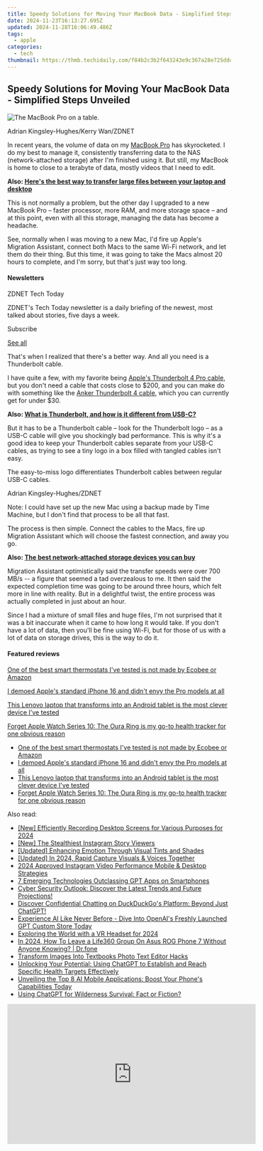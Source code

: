 ```yaml
---
title: Speedy Solutions for Moving Your MacBook Data - Simplified Steps Unveiled
date: 2024-11-23T16:13:27.695Z
updated: 2024-11-28T16:06:49.486Z
tags:
  - apple
categories:
  - tech
thumbnail: https://thmb.techidaily.com/f84b2c3b2f643243e9c367a28e725ddd1d16800a678efc068af4239160ee06bb.jpg
---
```


## Speedy Solutions for Moving Your MacBook Data - Simplified Steps Unveiled

![The MacBook Pro on a table.](https://www.zdnet.com/a/img/resize/6d063b3eb5c18bdc326b400ccf54d79715b84d15/2024/04/08/9d9172aa-db7b-4f71-be76-4db962ce1805/macbook-thunderbolt.jpg?auto=webp&width=1280)

Adrian Kingsley-Hughes/Kerry Wan/ZDNET

In recent years, the volume of data on my [MacBook Pro](https://apple.sjv.io/c/159047/435031/7613?&sharedid=zdnet&partnerpropertyid=1980086&u=https%3A%2F%2Fwww.apple.com%2Fmacbook-pro%2F&subId1=zd-%5F%5FCOM%5FCLICK%5FID%5F%5F-dtp) has skyrocketed. I do my best to manage it, consistently transferring data to the NAS (network-attached storage) after I'm finished using it. But still, my MacBook is home to close to a terabyte of data, mostly videos that I need to edit.

**Also: [Here's the best way to transfer large files between your laptop and desktop](https://www.zdnet.com/home-and-office/work-life/heres-the-best-way-to-transfer-large-files-between-your-laptop-and-desktop/)**

This is not normally a problem, but the other day I upgraded to a new MacBook Pro – faster processor, more RAM, and more storage space – and at this point, even with all this storage, managing the data has become a headache.

See, normally when I was moving to a new Mac, I'd fire up Apple's Migration Assistant, connect both Macs to the same Wi-Fi network, and let them do their thing. But this time, it was going to take the Macs almost 20 hours to complete, and I'm sorry, but that's just way too long.

#### Newsletters

ZDNET Tech Today

ZDNET's Tech Today newsletter is a daily briefing of the newest, most talked about stories, five days a week.

 Subscribe

[See all](https://www.zdnet.com/newsletters/)

That's when I realized that there's a better way. And all you need is a Thunderbolt cable. 

I have quite a few, with my favorite being [Apple's Thunderbolt 4 Pro cable](https://buy.geni.us/Proxy.ashx?TSID=368250&GR%5FURL=https%3A%2F%2Fwww.amazon.com%2FApple-MWP02AM-A-Thunderbolt-Cable%2Fdp%2FB09V4923GP%3Ftag%3Dzd-buy-button-20%26ascsubtag%3D%5F%5FCOM%5FCLICK%5FID%5F%5F%7C76faaf0e-55fd-44a4-be8a-2d0bc658358f%7Cdtp&dtb=1), but you don't need a cable that costs close to $200, and you can make do with something like the [Anker Thunderbolt 4 cable](https://buy.geni.us/Proxy.ashx?TSID=368250&GR%5FURL=https%3A%2F%2Fwww.amazon.com%2FAnker-Thunderbolt-Supports-Transfer-Certified%2Fdp%2FB095KSL2B9%3Ftag%3Dzd-buy-button-20%26ascsubtag%3D%5F%5FCOM%5FCLICK%5FID%5F%5F%7C76faaf0e-55fd-44a4-be8a-2d0bc658358f%7Cdtp&dtb=1), which you can currently get for under $30.

**Also: [What is Thunderbolt, and how is it different from USB-C?](https://www.zdnet.com/article/what-is-thunderbolt-and-how-is-it-different-from-usb-c/)**

But it has to be a Thunderbolt cable – look for the Thunderbolt logo – as a USB-C cable will give you shockingly bad performance. This is why it's a good idea to keep your Thunderbolt cables separate from your USB-C cables, as trying to see a tiny logo in a box filled with tangled cables isn't easy.

The easy-to-miss logo differentiates Thunderbolt cables between regular USB-C cables.

Adrian Kingsley-Hughes/ZDNET

Note: I could have set up the new Mac using a backup made by Time Machine, but I don't find that process to be all that fast.

The process is then simple. Connect the cables to the Macs, fire up Migration Assistant which will choose the fastest connection, and away you go. 

**Also: [The best network-attached storage devices you can buy](https://www.zdnet.com/article/best-network-attached-storage/)**

Migration Assistant optimistically said the transfer speeds were over 700 MB/s -- a figure that seemed a tad overzealous to me. It then said the expected completion time was going to be around three hours, which felt more in line with reality. But in a delightful twist, the entire process was actually completed in just about an hour. 

Since I had a mixture of small files and huge files, I'm not surprised that it was a bit inaccurate when it came to how long it would take. If you don't have a lot of data, then you'll be fine using Wi-Fi, but for those of us with a lot of data on storage drives, this is the way to do it. 

#### Featured reviews

[One of the best smart thermostats I've tested is not made by Ecobee or Amazon](https://www.zdnet.com/article/one-of-the-best-smart-thermostats-ive-tested-is-not-made-by-ecobee-or-amazon/ "One of the best smart thermostats I've tested is not made by Ecobee or Amazon")

[I demoed Apple's standard iPhone 16 and didn't envy the Pro models at all](https://www.zdnet.com/article/why-im-recommending-the-standard-iphone-16-over-the-pro-this-year-and-im-not-alone/ "I demoed Apple's standard iPhone 16 and didn't envy the Pro models at all")

[This Lenovo laptop that transforms into an Android tablet is the most clever device I've tested](https://www.zdnet.com/article/i-tested-lenovos-windows-laptop-that-doubles-as-an-android-tablet-and-it-has-so-much-potential/ "This Lenovo laptop that transforms into an Android tablet is the most clever device I've tested")

[Forget Apple Watch Series 10: The Oura Ring is my go-to health tracker for one obvious reason](https://www.zdnet.com/article/forget-apple-watch-series-10-the-oura-ring-is-my-go-to-health-tracker-for-one-obvious-reason/ "Forget Apple Watch Series 10: The Oura Ring is my go-to health tracker for one obvious reason")

* [One of the best smart thermostats I've tested is not made by Ecobee or Amazon](https://www.zdnet.com/article/one-of-the-best-smart-thermostats-ive-tested-is-not-made-by-ecobee-or-amazon/ "One of the best smart thermostats I've tested is not made by Ecobee or Amazon")
* [I demoed Apple's standard iPhone 16 and didn't envy the Pro models at all](https://www.zdnet.com/article/why-im-recommending-the-standard-iphone-16-over-the-pro-this-year-and-im-not-alone/ "I demoed Apple's standard iPhone 16 and didn't envy the Pro models at all")
* [This Lenovo laptop that transforms into an Android tablet is the most clever device I've tested](https://www.zdnet.com/article/i-tested-lenovos-windows-laptop-that-doubles-as-an-android-tablet-and-it-has-so-much-potential/ "This Lenovo laptop that transforms into an Android tablet is the most clever device I've tested")
* [Forget Apple Watch Series 10: The Oura Ring is my go-to health tracker for one obvious reason](https://www.zdnet.com/article/forget-apple-watch-series-10-the-oura-ring-is-my-go-to-health-tracker-for-one-obvious-reason/ "Forget Apple Watch Series 10: The Oura Ring is my go-to health tracker for one obvious reason")

<ins class="adsbygoogle"
     style="display:block"
     data-ad-format="autorelaxed"
     data-ad-client="ca-pub-7571918770474297"
     data-ad-slot="1223367746"></ins>

<ins class="adsbygoogle"
     style="display:block"
     data-ad-client="ca-pub-7571918770474297"
     data-ad-slot="8358498916"
     data-ad-format="auto"
     data-full-width-responsive="true"></ins>

<span class="atpl-alsoreadstyle">Also read:</span>
<div><ul>
<li><a href="https://screen-activity-recording.techidaily.com/new-efficiently-recording-desktop-screens-for-various-purposes-for-2024/"><u>[New] Efficiently Recording Desktop Screens for Various Purposes for 2024</u></a></li>
<li><a href="https://instagram-video-recordings.techidaily.com/new-the-stealthiest-instagram-story-viewers/"><u>[New] The Stealthiest Instagram Story Viewers</u></a></li>
<li><a href="https://fox-access.techidaily.com/updated-enhancing-emotion-through-visual-tints-and-shades/"><u>[Updated] Enhancing Emotion Through Visual Tints and Shades</u></a></li>
<li><a href="https://screen-sharing-recording.techidaily.com/updated-in-2024-rapid-capture-visuals-and-voices-together/"><u>[Updated] In 2024, Rapid Capture Visuals & Voices Together</u></a></li>
<li><a href="https://instagram-video-recordings.techidaily.com/2024-approved-instagram-video-performance-mobile-and-desktop-strategies/"><u>2024 Approved Instagram Video Performance Mobile & Desktop Strategies</u></a></li>
<li><a href="https://tech-haven.techidaily.com/7-emerging-technologies-outclassing-gpt-apps-on-smartphones/"><u>7 Emerging Technologies Outclassing GPT Apps on Smartphones</u></a></li>
<li><a href="https://tech-haven.techidaily.com/1722146244937-cyber-security-outlook-discover-the-latest-trends-and-future-projections/"><u>Cyber Security Outlook: Discover the Latest Trends and Future Projections!</u></a></li>
<li><a href="https://tech-haven.techidaily.com/1722083208937-discover-confidential-chatting-on-duckduckgos-platform-beyond-just-chatgpt/"><u>Discover Confidential Chatting on DuckDuckGo's Platform: Beyond Just ChatGPT!</u></a></li>
<li><a href="https://tech-haven.techidaily.com/1721964614254-experience-ai-like-never-before-dive-into-openais-freshly-launched-gpt-custom-store-today/"><u>Experience AI Like Never Before - Dive Into OpenAI's Freshly Launched GPT Custom Store Today</u></a></li>
<li><a href="https://some-techniques.techidaily.com/exploring-the-world-with-a-vr-headset-for-2024/"><u>Exploring the World with a VR Headset for 2024</u></a></li>
<li><a href="https://location-social.techidaily.com/in-2024-how-to-leave-a-life360-group-on-asus-rog-phone-7-without-anyone-knowing-drfone-by-drfone-virtual-android/"><u>In 2024, How To Leave a Life360 Group On Asus ROG Phone 7 Without Anyone Knowing? | Dr.fone</u></a></li>
<li><a href="https://extra-tips.techidaily.com/transform-images-into-textbooks-photo-text-editor-hacks/"><u>Transform Images Into Textbooks Photo Text Editor Hacks</u></a></li>
<li><a href="https://tech-haven.techidaily.com/unlocking-your-potential-using-chatgpt-to-establish-and-reach-specific-health-targets-effectively/"><u>Unlocking Your Potential: Using ChatGPT to Establish and Reach Specific Health Targets Effectively</u></a></li>
<li><a href="https://tech-haven.techidaily.com/unveiling-the-top-8-ai-mobile-applications-boost-your-phones-capabilities-today/"><u>Unveiling the Top 8 AI Mobile Applications: Boost Your Phone's Capabilities Today</u></a></li>
<li><a href="https://tech-haven.techidaily.com/using-chatgpt-for-wilderness-survival-fact-or-fiction/"><u>Using ChatGPT for Wilderness Survival: Fact or Fiction?</u></a></li>
</ul></div>

<!-- affiliate ads begin -->
<iframe width="560" height="315" src="https://www.youtube.com/embed/Nyp7-xVwqHA?si=XCuZbpKLFIdrGQQh&autoplay=1" title="YouTube video player" frameborder="0" allow="accelerometer; autoplay; clipboard-write; encrypted-media; gyroscope; picture-in-picture; web-share" referrerpolicy="strict-origin-when-cross-origin" allowfullscreen></iframe>
<!-- affiliate ads end -->

